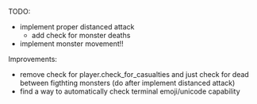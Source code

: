 TODO:
- implement proper distanced attack
    - add check for monster deaths
- implement monster movement!!

Improvements:
- remove check for player.check_for_casualties and just check
for dead between figthting monsters (do after implement
distanced attack)
- find a way to automatically check terminal emoji/unicode
capability
